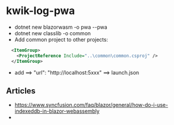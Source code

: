 # kwik-log-pwa

* dotnet new blazorwasm -o pwa --pwa
* dotnet new classlib -o common
* Add common project to other projects:
```xml
  <ItemGroup>
    <ProjectReference Include="..\common\common.csproj" />
  </ItemGroup>
```
* add ==> "url": "http://localhost:5xxx" ==> launch.json


## Articles
* https://www.syncfusion.com/faq/blazor/general/how-do-i-use-indexeddb-in-blazor-webassembly
* 
